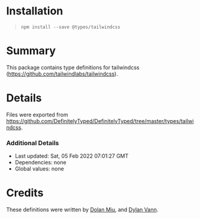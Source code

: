 # Installation
> `npm install --save @types/tailwindcss`

# Summary
This package contains type definitions for tailwindcss (https://github.com/tailwindlabs/tailwindcss).

# Details
Files were exported from https://github.com/DefinitelyTyped/DefinitelyTyped/tree/master/types/tailwindcss.

### Additional Details
 * Last updated: Sat, 05 Feb 2022 07:01:27 GMT
 * Dependencies: none
 * Global values: none

# Credits
These definitions were written by [Dolan Miu](https://github.com/dolanmiu), and [Dylan Vann](https://github.com/DylanVann).
